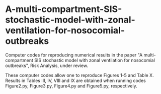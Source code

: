 # A-multi-compartment-SIS-stochastic-model-with-zonal-ventilation-for-nosocomial-outbreaks
Computer codes for reproducing numerical results in the paper "A multi-compartment SIS stochastic model with zonal ventilation for nosocomial outbreaks", Risk Analysis, under review.

These computer codes allow one to reproduce Figures 1-5 and Table X. Results in Tables III, IV, VIII and IX are obtained when running codes Figure2.py, Figure3.py, Figure4.py and Figure5.py, respectively.
